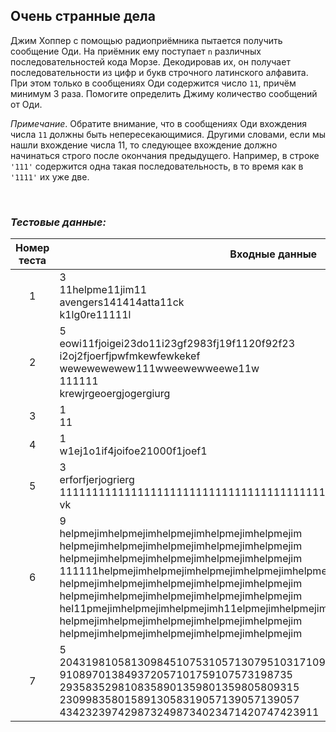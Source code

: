 ## Очень странные дела

Джим Хоппер с помощью радиоприёмника пытается получить сообщение Оди.
На приёмник ему поступает <code>n</code> различных последовательностей кода Морзе.
Декодировав их, он получает последовательности из цифр и букв строчного латинского алфавита.
При этом только в сообщениях Оди содержится число <code>11</code>, причём минимум 3 раза.
Помогите определить Джиму количество сообщений от Оди.

*Примечание*. Обратите внимание, что в сообщениях Оди вхождения числа <code>11</code> должны быть непересекающимися.
Другими словами, если мы нашли вхождение числа 11, то следующее вхождение должно начинаться строго после окончания предыдущего.
Например, в строке <code>'111'</code> содержится одна такая последовательность, в то время как в <code>'1111'</code> их уже две.

<br>

### *Тестовые данные:*

| Номер теста | Входные данные                                                                                                                                                                                                                                                                                                                                                                                                                                                         | Выходные данные |
|:-----------:|------------------------------------------------------------------------------------------------------------------------------------------------------------------------------------------------------------------------------------------------------------------------------------------------------------------------------------------------------------------------------------------------------------------------------------------------------------------------|-----------------|
|      1      | 3<br>11helpme11jim11<br>avengers141414atta11ck<br>k1lg0re11111l                                                                                                                                                                                                                                                                                                                                                                                                        | 1               |
|      2      | 5<br>eowi11fjoigei23do11i23gf2983fj19f1120f92f23<br>i2oj2fjoerfjpwfmkewfewkekef<br>wewewewewew111wweewewweewe11w<br>111111<br>krewjrgeoergjogergiurg                                                                                                                                                                                                                                                                                                                   | 2               |
|      3      | 1<br>11                                                                                                                                                                                                                                                                                                                                                                                                                                                                | 0               |
|      4      | 1<br>w1ej1o1if4joifoe21000f1joef1                                                                                                                                                                                                                                                                                                                                                                                                                                      | 0               |
|      5      | 3<br>erforfjerjogrierg<br>111111111111111111111111111111111111111111111111111111111111111111<br>vk                                                                                                                                                                                                                                                                                                                                                                     | 1               |
|      6      | 9<br>helpmejimhelpmejimhelpmejimhelpmejimhelpmejim<br>helpmejimhelpmejimhelpmejimhelpmejimhelpmejim<br>helpmejimhelpmejimhelpmejimhelpmejimhelpmejim<br>111111helpmejimhelpmejimhelpmejimhelpmejimhelpmejim<br>helpmejimhelpmejimhelpmejimhelpmejimhelpmejim<br>helpmejimhelpmejimhelpmejimhelpmejimhelpmejim<br>hel11pmejimhelpmejimhelpmejimh11elpmejimhelpmejim11<br>helpmejimhelpmejimhelpmejimhelpmejimhelpmejim<br>helpmejimhelpmejimhelpmejimhelpmejimhelpmejim | 2               |
|      7      | 5<br>2043198105813098451075310571307951031710925<br>910897013849372057101759107573198735<br>2935835298108358901359801359805809315<br>2309983580158913058319057139057139057<br>4342323974298732498734023471420747423911                                                                                                                                                                                                                                                 | 0               |
